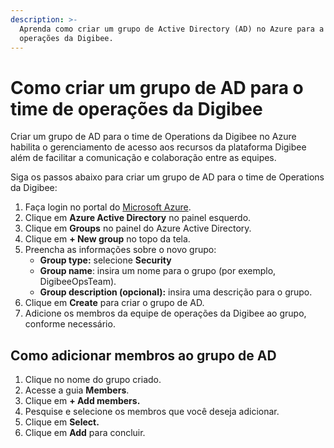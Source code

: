```yaml
---
description: >-
  Aprenda como criar um grupo de Active Directory (AD) no Azure para a equipe de
  operações da Digibee.
---
```


# Como criar um grupo de AD para o time de operações da Digibee

Criar um grupo de AD para o time de Operations da Digibee no Azure habilita o gerenciamento de acesso aos recursos da plataforma Digibee além de facilitar a comunicação e colaboração entre as equipes.

Siga os passos abaixo para criar um grupo de AD para o time de Operations da Digibee:

1. Faça login no portal do [Microsoft Azure](https://portal.azure.com).
2. Clique em **Azure Active Directory** no painel esquerdo.
3. Clique em **Groups** no painel do Azure Active Directory.
4. Clique em **+ New group** no topo da tela.
5. Preencha as informações sobre o novo grupo:
   * **Group type:** selecione **Security**
   * **Group name**: insira um nome para o grupo (por exemplo, DigibeeOpsTeam).
   * **Group description (opcional):** insira uma descrição para o grupo.
6. Clique em **Create** para criar o grupo de AD.
7. Adicione os membros da equipe de operações da Digibee ao grupo, conforme necessário.

## Como adicionar membros ao grupo de AD

1. Clique no nome do grupo criado.
2. Acesse a guia **Members**.
3. Clique em **+ Add members.**
4. Pesquise e selecione os membros que você deseja adicionar.
5. Clique em **Select.**
6. Clique em **Add** para concluir.
